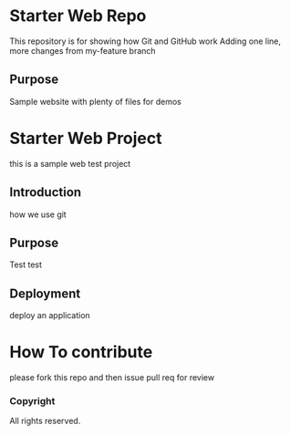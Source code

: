 # Starter Web Repo

This repository is for showing how Git and GitHub work
Adding one line, more changes from my-feature branch

## Purpose

Sample website with plenty of files for demos

# Starter Web Project

this is a sample web test project

## Introduction
how we use git

## Purpose
Test test
## Deployment

deploy an application

# How To contribute

please fork this repo and then issue pull req for review

### Copyright

All rights reserved.